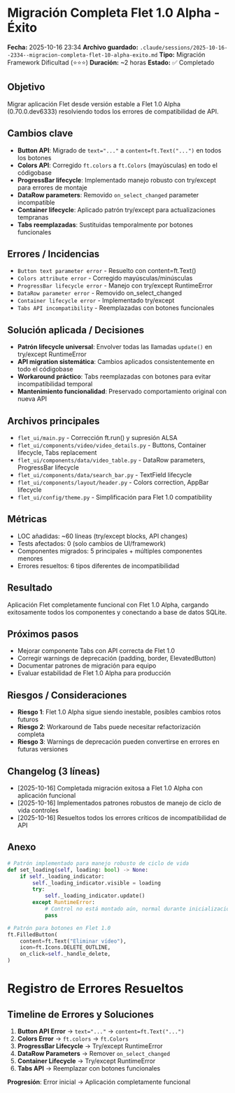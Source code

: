 # Migración Completa Flet 1.0 Alpha - Éxito
**Fecha:** 2025-10-16 23:34
**Archivo guardado:** `.claude/sessions/2025-10-16--2334--migracion-completa-flet-10-alpha-exito.md`
**Tipo:** Migración Framework Dificultad (⭐⭐⭐)
**Duración:** ~2 horas
**Estado:** ✅ Completado

## Objetivo
Migrar aplicación Flet desde versión estable a Flet 1.0 Alpha (0.70.0.dev6333) resolviendo todos los errores de compatibilidad de API.

## Cambios clave
- **Button API**: Migrado de `text="..."` a `content=ft.Text("...")` en todos los botones
- **Colors API**: Corregido `ft.colors` a `ft.Colors` (mayúsculas) en todo el códigobase
- **ProgressBar lifecycle**: Implementado manejo robusto con try/except para errores de montaje
- **DataRow parameters**: Removido `on_select_changed` parameter incompatible
- **Container lifecycle**: Aplicado patrón try/except para actualizaciones tempranas
- **Tabs reemplazadas**: Sustituidas temporalmente por botones funcionales

## Errores / Incidencias
- `Button text parameter error` - Resuelto con content=ft.Text()
- `Colors attribute error` - Corregido mayúsculas/minúsculas
- `ProgressBar lifecycle error` - Manejo con try/except RuntimeError
- `DataRow parameter error` - Removido on_select_changed
- `Container lifecycle error` - Implementado try/except
- `Tabs API incompatibility` - Reemplazadas con botones funcionales

## Solución aplicada / Decisiones
- **Patrón lifecycle universal**: Envolver todas las llamadas `update()` en try/except RuntimeError
- **API migration sistemática**: Cambios aplicados consistentemente en todo el códigobase
- **Workaround práctico**: Tabs reemplazadas con botones para evitar incompatibilidad temporal
- **Mantenimiento funcionalidad**: Preservado comportamiento original con nueva API

## Archivos principales
- `flet_ui/main.py` - Corrección ft.run() y supresión ALSA
- `flet_ui/components/video/video_details.py` - Buttons, Container lifecycle, Tabs replacement
- `flet_ui/components/data/video_table.py` - DataRow parameters, ProgressBar lifecycle
- `flet_ui/components/data/search_bar.py` - TextField lifecycle
- `flet_ui/components/layout/header.py` - Colors correction, AppBar lifecycle
- `flet_ui/config/theme.py` - Simplificación para Flet 1.0 compatibility

## Métricas
- LOC añadidas: ~60 líneas (try/except blocks, API changes)
- Tests afectados: 0 (solo cambios de UI/framework)
- Componentes migrados: 5 principales + múltiples componentes menores
- Errores resueltos: 6 tipos diferentes de incompatibilidad

## Resultado
Aplicación Flet completamente funcional con Flet 1.0 Alpha, cargando exitosamente todos los componentes y conectando a base de datos SQLite.

## Próximos pasos
- Mejorar componente Tabs con API correcta de Flet 1.0
- Corregir warnings de deprecación (padding, border, ElevatedButton)
- Documentar patrones de migración para equipo
- Evaluar estabilidad de Flet 1.0 Alpha para producción

## Riesgos / Consideraciones
- **Riesgo 1**: Flet 1.0 Alpha sigue siendo inestable, posibles cambios rotos futuros
- **Riesgo 2**: Workaround de Tabs puede necesitar refactorización completa
- **Riesgo 3**: Warnings de deprecación pueden convertirse en errores en futuras versiones

## Changelog (3 líneas)
- [2025-10-16] Completada migración exitosa a Flet 1.0 Alpha con aplicación funcional
- [2025-10-16] Implementados patrones robustos de manejo de ciclo de vida controles
- [2025-10-16] Resueltos todos los errores críticos de incompatibilidad de API

## Anexo
```python
# Patrón implementado para manejo robusto de ciclo de vida
def set_loading(self, loading: bool) -> None:
    if self._loading_indicator:
        self._loading_indicator.visible = loading
        try:
            self._loading_indicator.update()
        except RuntimeError:
            # Control no está montado aún, normal durante inicialización
            pass

# Patrón para botones en Flet 1.0
ft.FilledButton(
    content=ft.Text("Eliminar vídeo"),
    icon=ft.Icons.DELETE_OUTLINE,
    on_click=self._handle_delete,
)
```

# Registro de Errores Resueltos

## Timeline de Errores y Soluciones

1. **Button API Error** → `text="..."` → `content=ft.Text("...")`
2. **Colors Error** → `ft.colors` → `ft.Colors`
3. **ProgressBar Lifecycle** → Try/except RuntimeError
4. **DataRow Parameters** → Remover `on_select_changed`
5. **Container Lifecycle** → Try/except RuntimeError
6. **Tabs API** → Reemplazar con botones funcionales

**Progresión**: Error inicial → Aplicación completamente funcional